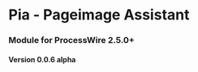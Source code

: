 Pia - Pageimage Assistant
======================

### Module for ProcessWire 2.5.0+

#### Version 0.0.6 alpha

